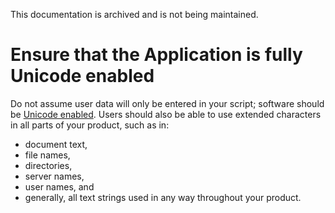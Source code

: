 This documentation is archived and is not being maintained.

# Ensure that the Application is fully Unicode enabled

Do not assume user data will only be entered in your script; software should be [Unicode enabled](https://msdn.microsoft.com/globalization/mt683841). Users should also be able to use extended characters in all parts of your product, such as in:

-   document text,
-   file names,
-   directories,
-   server names,
-   user names, and
-   generally, all text strings used in any way throughout your product.


